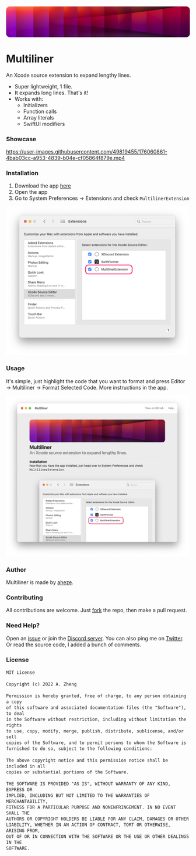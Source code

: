 ![Header image](Assets/Banner.png)

# Multiliner

An Xcode source extension to expand lengthy lines.

- Super lightweight, 1 file.
- It expands long lines. That's it!
- Works with:
  - Initializers
  - Function calls
  - Array literals
  - SwiftUI modifiers

### Showcase

https://user-images.githubusercontent.com/49819455/176060861-4bab03cc-a953-4839-b04e-cf05864f879e.mp4

### Installation

1. Download the app [here](https://github.com/aheze/Multiliner/raw/main/Multiliner.zip)
2. Open the app
3. Go to System Preferences → Extensions and check `MultilinerExtension`

<img src="Assets/Preferences.png" width="500" alt="System Preferences">

### Usage

It's simple, just highlight the code that you want to format and press Editor → Multiliner → Format Selected Code. More instructions in the app.

<img src="Assets/App.png" width="500" alt="Screenshot of the app">


### Author
Multiliner is made by [aheze](https://github.com/aheze).

### Contributing
All contributions are welcome. Just [fork](https://github.com/aheze/Multiliner/fork) the repo, then make a pull request.

### Need Help?
Open an [issue](https://github.com/aheze/Multiliner/issues) or join the [Discord server](https://discord.com/invite/Pmq8fYcus2). You can also ping me on [Twitter](https://twitter.com/aheze0). Or read the source code, I added a bunch of comments.

### License

```
MIT License

Copyright (c) 2022 A. Zheng

Permission is hereby granted, free of charge, to any person obtaining a copy
of this software and associated documentation files (the "Software"), to deal
in the Software without restriction, including without limitation the rights
to use, copy, modify, merge, publish, distribute, sublicense, and/or sell
copies of the Software, and to permit persons to whom the Software is
furnished to do so, subject to the following conditions:

The above copyright notice and this permission notice shall be included in all
copies or substantial portions of the Software.

THE SOFTWARE IS PROVIDED "AS IS", WITHOUT WARRANTY OF ANY KIND, EXPRESS OR
IMPLIED, INCLUDING BUT NOT LIMITED TO THE WARRANTIES OF MERCHANTABILITY,
FITNESS FOR A PARTICULAR PURPOSE AND NONINFRINGEMENT. IN NO EVENT SHALL THE
AUTHORS OR COPYRIGHT HOLDERS BE LIABLE FOR ANY CLAIM, DAMAGES OR OTHER
LIABILITY, WHETHER IN AN ACTION OF CONTRACT, TORT OR OTHERWISE, ARISING FROM,
OUT OF OR IN CONNECTION WITH THE SOFTWARE OR THE USE OR OTHER DEALINGS IN THE
SOFTWARE.
```
